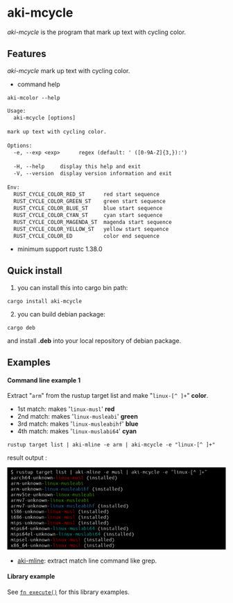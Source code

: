 # aki-mcycle

*aki-mcycle* is the program that mark up text with cycling color.

## Features

*aki-mcycle*  mark up text with cycling color.

* command help

```text
aki-mcolor --help
```

```text
Usage:
  aki-mcycle [options]

mark up text with cycling color.

Options:
  -e, --exp <exp>      regex (default: ' ([0-9A-Z]{3,}):')

  -H, --help     display this help and exit
  -V, --version  display version information and exit

Env:
  RUST_CYCLE_COLOR_RED_ST      red start sequence
  RUST_CYCLE_COLOR_GREEN_ST    green start sequence
  RUST_CYCLE_COLOR_BLUE_ST     blue start sequence
  RUST_CYCLE_COLOR_CYAN_ST     cyan start sequence
  RUST_CYCLE_COLOR_MAGENDA_ST  magenda start sequence
  RUST_CYCLE_COLOR_YELLOW_ST   yellow start sequence
  RUST_CYCLE_COLOR_ED          color end sequence
```

* minimum support rustc 1.38.0

## Quick install

1. you can install this into cargo bin path:

```
cargo install aki-mcycle
```

2. you can build debian package:

```
cargo deb
```

and install **.deb** into your local repository of debian package.

## Examples

#### Command line example 1

Extract "`arm`" from the rustup target list and make "`linux-[^ ]+`" **color**.

- 1st match: makes '`linux-musl`' **red**
- 2nd match: makes '`linux-musleabi`' **green**
- 3rd match: makes '`linux-musleabihf`' **blue**
- 4th match: makes '`linux-muslabi64`' **cyan**

```
rustup target list | aki-mline -e arm | aki-mcycle -e "linux-[^ ]+"
```

result output :

![out rustup image]

[out rustup image]: https://raw.githubusercontent.com/aki-akaguma/aki-mcycle/main/img/out-rustup-1.png

- [aki-mline](https://crates.io/crates/aki-mline): extract match line command like grep.

#### Library example

See [`fn execute()`] for this library examples.

[`fn execute()`]: crate::execute
